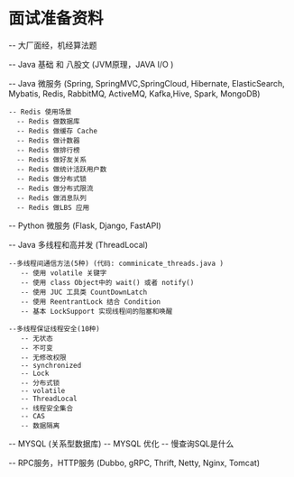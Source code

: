 # 面试准备资料

-- 大厂面经，机经算法题

-- Java 基础 和 八股文 (JVM原理，JAVA I/O )

-- Java 微服务 (Spring, SpringMVC,SpringCloud, Hibernate, ElasticSearch, Mybatis, Redis, RabbitMQ, ActiveMQ, Kafka,Hive, Spark, MongoDB)

    -- Redis 使用场景
      -- Redis 做数据库
      -- Redis 做缓存 Cache
      -- Redis 做计数器
      -- Redis 做排行榜
      -- Redis 做好友关系
      -- Redis 做统计活跃用户数
      -- Redis 做分布式锁
      -- Redis 做分布式限流
      -- Redis 做消息队列
      -- Redis 做LBS 应用
      

-- Python 微服务 (Flask, Django, FastAPI)

-- Java 多线程和高并发 (ThreadLocal)
  
    --多线程间通信方法(5种) (代码: comminicate_threads.java )
       -- 使用 volatile 关键字
       -- 使用 class Object中的 wait() 或者 notify()
       -- 使用 JUC 工具类 CountDownLatch
       -- 使用 ReentrantLock 结合 Condition
       -- 基本 LockSupport 实现线程间的阻塞和唤醒

    --多线程保证线程安全(10种)
       -- 无状态
       -- 不可变
       -- 无修改权限
       -- synchronized
       -- Lock
       -- 分布式锁
       -- volatile
       -- ThreadLocal
       -- 线程安全集合
       -- CAS
       -- 数据隔离
       
       
-- MYSQL (关系型数据库)
    -- MYSQL 优化
       -- 慢查询SQL是什么

-- RPC服务，HTTP服务 (Dubbo, gRPC, Thrift, Netty, Nginx, Tomcat)
